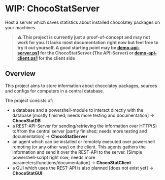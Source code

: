 # WIP: ChocoStatServer

Host a server which saves statistics about installed chocolatey packages on your machines.

> :warning: **This project is currently just a proof-of-concept and may not work for you. It lacks most documentation right now but feel free to try it out yourself.
> A good starting point may be [demo-api-server.ps1](demo-api-server.ps1) for the ChocoStatServer (The API-Server) or [demo-api-client.ps1](demo-api-client.ps1) for the client side**

## Overview

This project aims to store information about chocolatey packages, sources and configs for computers in a central database.

The project consists of:

- a database and a powershell-module to interact directly with the database [mostly finished; needs more testing and documentation] -> **ChocoStatDB**
- a REST-API-Server for sending/retrieving the information over HTTP(S) to/from the central server [partly finished; needs more testing and documentation] -> **ChocoStatServer**
- an agent which can be installed or remotely executed over powershell remoting (or any other way) on the client. This agents gathers the information and send it over the REST-API to the server. [Simple powershell-script right now; needs more parameters/functions/documentation] -> **ChocoStatClient**
- a GUI which uses the REST-API is also planned [does not exist yet] -> **ChocoStatGUI**
